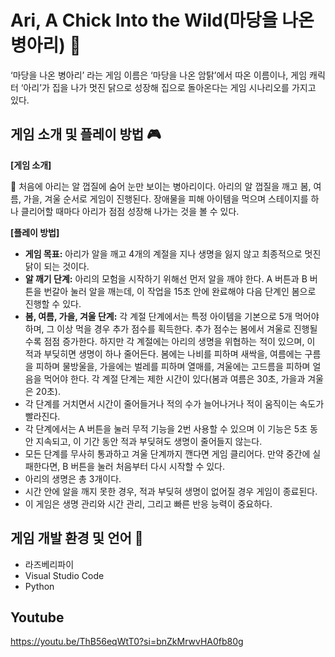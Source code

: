 # Ari, A Chick Into the Wild(마당을 나온 병아리) 🐥
‘마당을 나온 병아리’ 라는 게임 이름은 ‘마당을 나온 암탉’에서 따온 이름이나, 게임 캐릭터 ‘아리’가 집을 나가 멋진 닭으로 성장해 집으로 돌아온다는 게임 시나리오를 가지고 있다.
## 게임 소개 및 플레이 방법 🎮

**[게임 소개]**

🐣 처음에 아리는 알 껍질에 숨어 눈만 보이는 병아리이다. 아리의 알 껍질을 깨고 봄, 여름, 가을, 겨울 순서로 게임이 진행된다. 장애물을 피해 아이템을 먹으며 스테이지를 하나 클리어할 때마다 아리가 점점 성장해 나가는 것을 볼 수 있다.

**[플레이 방법]**

- **게임 목표:** 아리가 알을 깨고 4개의 계절을 지나 생명을 잃지 않고 최종적으로 멋진 닭이 되는 것이다.
- **알 깨기 단계:** 아리의 모험을 시작하기 위해선 먼저 알을 깨야 한다. A 버튼과 B 버튼을 번갈아 눌러 알을 깨는데, 이 작업을 15초 안에 완료해야 다음 단계인 봄으로 진행할 수 있다.
- **봄, 여름, 가을, 겨울 단계:** 각 계절 단계에서는 특정 아이템을 기본으로 5개 먹어야 하며, 그 이상 먹을 경우 추가 점수를 획득한다. 추가 점수는 봄에서 겨울로 진행될수록 점점 증가한다. 하지만 각 계절에는 아리의 생명을 위협하는 적이 있으며, 이 적과 부딪히면 생명이 하나 줄어든다. 봄에는 나비를 피하며 새싹을, 여름에는 구름을 피하며 물방울을, 가을에는 벌레를 피하며 열매를, 겨울에는 고드름을 피하며 얼음을 먹어야 한다. 각 계절 단계는 제한 시간이 있다(봄과 여름은 30초, 가을과 겨울은 20초).
- 각 단계를 거치면서 시간이 줄어들거나 적의 수가 늘어나거나 적이 움직이는 속도가 빨라진다.
- 각 단계에서는 A 버튼을 눌러 무적 기능을 2번 사용할 수 있으며 이 기능은 5초 동안 지속되고, 이 기간 동안 적과 부딪혀도 생명이 줄어들지 않는다.
- 모든 단계를 무사히 통과하고 겨울 단계까지 깬다면 게임 클리어다. 만약 중간에 실패한다면, B 버튼을 눌러 처음부터 다시 시작할 수 있다.
- 아리의 생명은 총 3개이다.
- 시간 안에 알을 깨지 못한 경우, 적과 부딪혀 생명이 없어질 경우 게임이 종료된다.
- 이 게임은 생명 관리와 시간 관리, 그리고 빠른 반응 능력이 중요하다.

## 게임 개발 환경 및 언어 🌟

- 라즈베리파이
- Visual Studio Code
- Python

## Youtube
<https://youtu.be/ThB56eqWtT0?si=bnZkMrwvHA0fb80g>
